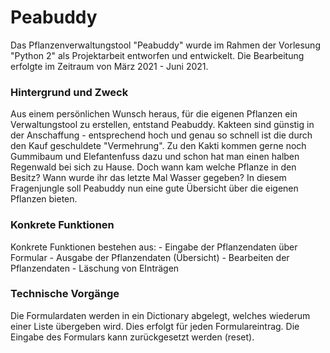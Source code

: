 
<h1>Peabuddy</h1>

<p>Das Pflanzenverwaltungstool "Peabuddy" wurde im Rahmen der Vorlesung "Python 2" als Projektarbeit entworfen und entwickelt. Die Bearbeitung erfolgte im Zeitraum von März 2021 - Juni 2021.</p>


<h3>Hintergrund und Zweck</h2>

<p>Aus einem persönlichen Wunsch heraus, für die eigenen Pflanzen ein Verwaltungstool zu erstellen, entstand Peabuddy. Kakteen sind günstig in der Anschaffung - entsprechend hoch und genau so schnell ist die durch den Kauf geschuldete "Vermehrung". Zu den Kakti kommen gerne noch Gummibaum und Elefantenfuss dazu und schon hat man einen halben Regenwald bei sich zu Hause. Doch wann kam welche Pflanze in den Besitz? Wann wurde ihr das letzte Mal Wasser gegeben? In diesem Fragenjungle soll Peabuddy nun eine gute Übersicht über die eigenen Pflanzen bieten.</p>

<h3>Konkrete Funktionen</h3>

<p>Konkrete Funktionen bestehen aus:
  - Eingabe der Pflanzendaten über Formular
  - Ausgabe der Pflanzendaten (Übersicht)
  - Bearbeiten der Pflanzendaten
  - Läschung von EInträgen
</p>

<h3>Technische Vorgänge</h3>

<p> Die Formulardaten werden in ein Dictionary abgelegt, welches wiederum einer Liste übergeben wird. Dies erfolgt für jeden Formulareintrag. Die Eingabe des Formulars kann zurückgesetzt werden (reset). </p>
